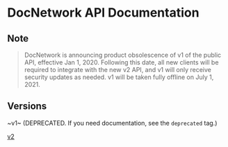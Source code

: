 # DocNetwork API Documentation

## Note
> DocNetwork is announcing product obsolescence of v1 of the public API, effective Jan 1, 2020. Following this date, all new clients will be required to integrate with the new v2 API, and v1 will only receive security updates as needed. v1 will be taken fully offline on July 1, 2021.

## Versions

~v1~ (DEPRECATED. If you need documentation, see the `deprecated` tag.)

[v2](/v2/README.md)
